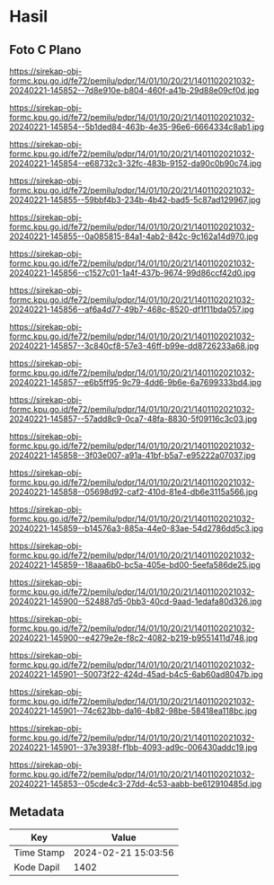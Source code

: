# Hasil

## Foto C Plano

https://sirekap-obj-formc.kpu.go.id/fe72/pemilu/pdpr/14/01/10/20/21/1401102021032-20240221-145852--7d8e910e-b804-460f-a41b-29d88e09cf0d.jpg

https://sirekap-obj-formc.kpu.go.id/fe72/pemilu/pdpr/14/01/10/20/21/1401102021032-20240221-145854--5b1ded84-463b-4e35-96e6-6664334c8ab1.jpg

https://sirekap-obj-formc.kpu.go.id/fe72/pemilu/pdpr/14/01/10/20/21/1401102021032-20240221-145854--e68732c3-32fc-483b-9152-da90c0b90c74.jpg

https://sirekap-obj-formc.kpu.go.id/fe72/pemilu/pdpr/14/01/10/20/21/1401102021032-20240221-145855--59bbf4b3-234b-4b42-bad5-5c87ad129967.jpg

https://sirekap-obj-formc.kpu.go.id/fe72/pemilu/pdpr/14/01/10/20/21/1401102021032-20240221-145855--0a085815-84a1-4ab2-842c-9c162a14d970.jpg

https://sirekap-obj-formc.kpu.go.id/fe72/pemilu/pdpr/14/01/10/20/21/1401102021032-20240221-145856--c1527c01-1a4f-437b-9674-99d86ccf42d0.jpg

https://sirekap-obj-formc.kpu.go.id/fe72/pemilu/pdpr/14/01/10/20/21/1401102021032-20240221-145856--af6a4d77-49b7-468c-8520-df1f11bda057.jpg

https://sirekap-obj-formc.kpu.go.id/fe72/pemilu/pdpr/14/01/10/20/21/1401102021032-20240221-145857--3c840cf8-57e3-46ff-b99e-dd8726233a68.jpg

https://sirekap-obj-formc.kpu.go.id/fe72/pemilu/pdpr/14/01/10/20/21/1401102021032-20240221-145857--e6b5ff95-9c79-4dd6-9b6e-6a7699333bd4.jpg

https://sirekap-obj-formc.kpu.go.id/fe72/pemilu/pdpr/14/01/10/20/21/1401102021032-20240221-145857--57add8c9-0ca7-48fa-8830-5f09116c3c03.jpg

https://sirekap-obj-formc.kpu.go.id/fe72/pemilu/pdpr/14/01/10/20/21/1401102021032-20240221-145858--3f03e007-a91a-41bf-b5a7-e95222a07037.jpg

https://sirekap-obj-formc.kpu.go.id/fe72/pemilu/pdpr/14/01/10/20/21/1401102021032-20240221-145858--05698d92-caf2-410d-81e4-db6e3115a566.jpg

https://sirekap-obj-formc.kpu.go.id/fe72/pemilu/pdpr/14/01/10/20/21/1401102021032-20240221-145859--b14576a3-885a-44e0-83ae-54d2786dd5c3.jpg

https://sirekap-obj-formc.kpu.go.id/fe72/pemilu/pdpr/14/01/10/20/21/1401102021032-20240221-145859--18aaa6b0-bc5a-405e-bd00-5eefa586de25.jpg

https://sirekap-obj-formc.kpu.go.id/fe72/pemilu/pdpr/14/01/10/20/21/1401102021032-20240221-145900--524887d5-0bb3-40cd-9aad-1edafa80d326.jpg

https://sirekap-obj-formc.kpu.go.id/fe72/pemilu/pdpr/14/01/10/20/21/1401102021032-20240221-145900--e4279e2e-f8c2-4082-b219-b9551411d748.jpg

https://sirekap-obj-formc.kpu.go.id/fe72/pemilu/pdpr/14/01/10/20/21/1401102021032-20240221-145901--50073f22-424d-45ad-b4c5-6ab60ad8047b.jpg

https://sirekap-obj-formc.kpu.go.id/fe72/pemilu/pdpr/14/01/10/20/21/1401102021032-20240221-145901--74c623bb-da16-4b82-98be-58418ea118bc.jpg

https://sirekap-obj-formc.kpu.go.id/fe72/pemilu/pdpr/14/01/10/20/21/1401102021032-20240221-145901--37e3938f-f1bb-4093-ad9c-006430addc19.jpg

https://sirekap-obj-formc.kpu.go.id/fe72/pemilu/pdpr/14/01/10/20/21/1401102021032-20240221-145853--05cde4c3-27dd-4c53-aabb-be612910485d.jpg


## Metadata

| Key        | Value               |
| ---------- | ------------------- |
| Time Stamp | 2024-02-21 15:03:56 |
| Kode Dapil | 1402                |



